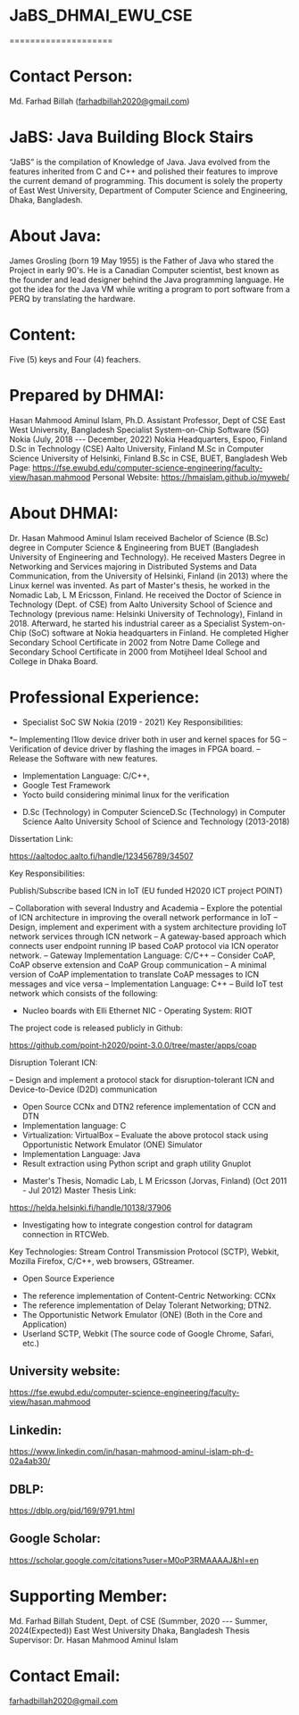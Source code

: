# JaBS_DHMAI_EWU_CSE
====================

Contact Person:
==============

Md. Farhad Billah (farhadbillah2020@gmail.com)

JaBS: Java Building Block Stairs
================================

“JaBS” is the compilation of Knowledge of Java. Java evolved from the features inherited from C and C++ and polished their features to improve the current demand of programming. This document is solely the property of East West University, Department of Computer Science and Engineering, Dhaka, Bangladesh. 
 
About Java: 
===========

James Grosling (born 19 May 1955) is the Father of Java who stared the Project in early 90's. He is a Canadian Computer scientist, best known as the founder and lead designer behind the Java programming language. He got the idea for the Java VM while writing a program to port software from a PERQ by translating the hardware.  

Content: 
=======

 Five (5) keys and Four (4) feachers.


Prepared by DHMAI:
=================

Hasan Mahmood Aminul Islam, Ph.D.
Assistant Professor, Dept of CSE
East West University, Bangladesh
Specialist System-on-Chip Software (5G) Nokia (July, 2018 --- December, 2022)
Nokia Headquarters, Espoo, Finland
D.Sc in Technology (CSE)
Aalto University, Finland
M.Sc in Computer Science
University of Helsinki, Finland
B.Sc in CSE, BUET, Bangladesh
Web Page: https://fse.ewubd.edu/computer-science-engineering/faculty-view/hasan.mahmood
Personal Website: https://hmaislam.github.io/myweb/

About DHMAI: 
===========

Dr. Hasan Mahmood Aminul Islam received Bachelor of Science (B.Sc) degree in Computer Science & Engineering from BUET (Bangladesh University of Engineering and Technology). He received Masters Degree in Networking and Services majoring in Distributed Systems and Data Communication, from the University of Helsinki, Finland (in 2013) where the Linux kernel was invented. As part of Master's thesis, he worked in the Nomadic Lab, L M Ericsson, Finland. He received the Doctor of Science in Technology (Dept. of CSE) from Aalto University School of Science and Technology (previous name: Helsinki University of Technology), Finland in 2018. Afterward, he started his industrial career as a Specialist System-on-Chip (SoC) software at Nokia headquarters in Finland. He completed Higher Secondary School Certificate in 2002 from Notre Dame College and Secondary School Certificate in 2000 from Motijheel Ideal School and College in Dhaka Board.


Professional Experience:
=======================

* Specialist SoC SW Nokia (2019 - 2021)
Key Responsibilities:

*– Implementing l1low device driver both in user and kernel spaces for 5G
– Verification of device driver by flashing the images in FPGA board.
– Release the Software with new features.
- Implementation Language: C/C++,
- Google Test Framework
- Yocto build considering minimal linux for the verification


* D.Sc (Technology) in Computer ScienceD.Sc (Technology) in Computer Science
Aalto University School of Science and Technology (2013-2018)

Dissertation Link:

https://aaltodoc.aalto.fi/handle/123456789/34507

Key Responsibilities:

Publish/Subscribe based ICN in IoT (EU funded H2020 ICT project POINT)

– Collaboration with several Industry and Academia
– Explore the potential of ICN architecture in improving the overall network performance in IoT
– Design, implement and experiment with a system architecture providing IoT network services
through ICN network
– A gateway-based approach which connects user endpoint running IP based CoAP protocol via
ICN operator network.
– Gateway Implementation Language: C/C++
– Consider CoAP, CoAP observe extension and CoAP Group communication
– A minimal version of CoAP implementation to translate CoAP messages to ICN messages and
vice versa
– Implementation Language: C++
– Build IoT test network which consists of the following:
- Nucleo boards with Elli Ethernet NIC
      - Operating System: RIOT

The project code is released publicly in Github:

https://github.com/point-h2020/point-3.0.0/tree/master/apps/coap

Disruption Tolerant ICN:

– Design and implement a protocol stack for disruption-tolerant ICN and Device-to-Device (D2D)
communication
- Open Source CCNx and DTN2 reference implementation of CCN and DTN
- Implementation language: C
- Virtualization: VirtualBox
– Evaluate the above protocol stack using Opportunistic Network Emulator (ONE) Simulator
- Implementation Language: Java
- Result extraction using Python script and graph utility Gnuplot
 

* Master's Thesis, Nomadic Lab, L M Ericsson (Jorvas, Finland) (Oct 2011 - Jul 2012)
Master Thesis Link: 

https://helda.helsinki.fi/handle/10138/37906

* Investigating how to integrate congestion control for datagram connection in RTCWeb.

Key Technologies:  Stream Control Transmission Protocol (SCTP), Webkit, Mozilla Firefox, C/C++, web browsers, GStreamer.

* Open Source Experience
- The reference implementation of Content-Centric Networking: CCNx
- The reference implementation of Delay Tolerant Networking; DTN2.
- The Opportunistic Network Emulator (ONE) (Both in the Core and Application)
- Userland SCTP, Webkit (The source code of Google Chrome, Safari, etc.) 

University website:
-------------------
https://fse.ewubd.edu/computer-science-engineering/faculty-view/hasan.mahmood

Linkedin:
---------
https://www.linkedin.com/in/hasan-mahmood-aminul-islam-ph-d-02a4ab30/

DBLP:
-----
https://dblp.org/pid/169/9791.html

Google Scholar:
---------------
https://scholar.google.com/citations?user=M0oP3RMAAAAJ&hl=en

                  
Supporting Member: 
==================

Md. Farhad Billah
Student, Dept. of CSE (Summber, 2020 --- Summer, 2024(Expected))
East West University
Dhaka, Bangladesh
Thesis Supervisor: Dr. Hasan Mahmood Aminul Islam

Contact Email: 
==============

farhadbillah2020@gmail.com



